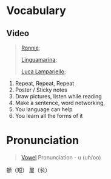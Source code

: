 # Vocabulary

## Video

> [Ronnie](https://www.youtube.com/watch?v=JuoqE2lpRUM&ab_channel=EnglishwithRonnie%C2%B7EnglishLessons4UwithengVid);
>
> [Linguamarina](https://www.youtube.com/watch?v=qXtKaqJrWCQ&ab_channel=linguamarina);
>
> [Luca Lampariello](https://www.youtube.com/watch?v=TZYOScgVc3g&ab_channel=LucaLampariello);

1. Repeat, Repeat, Repeat
2. Poster / Sticky notes
3. Draw pictures, listen while reading
4. Make a sentence, word networking, 
5. You language can help
6. You learn all the forms of it

# Pronunciation

> [Vowel](https://www.youtube.com/watch?v=21b69Q-9S6c&ab_channel=EnglishwithRonnie%C2%B7EnglishLessons4UwithengVid) Pronunciation - u (uh/oo)

额（短）          屋（长）